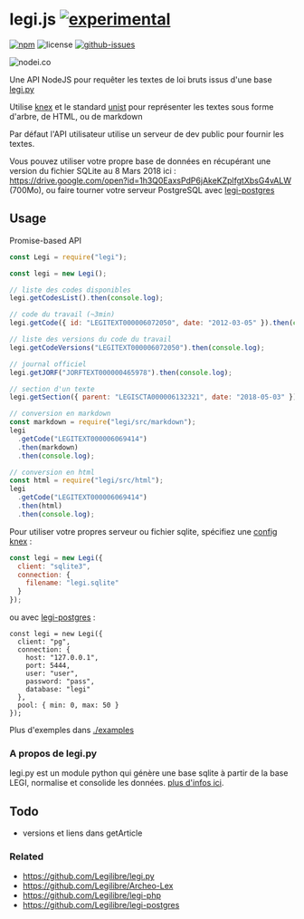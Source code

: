 # legi.js [![experimental](http://badges.github.io/stability-badges/dist/experimental.svg)](http://github.com/badges/stability-badges)

[![npm](https://img.shields.io/npm/v/legi.svg)](https://www.npmjs.com/package/legi)
![license](https://img.shields.io/npm/l/legi.svg)
[![github-issues](https://img.shields.io/github/issues/revolunet/legi.js.svg)](https://github.com/revolunet/legi.js/issues)

![nodei.co](https://nodei.co/npm/legi.png?downloads=true&downloadRank=true&stars=true)

Une API NodeJS pour requêter les textes de loi bruts issus d'une base [legi.py](https://github.com/Legilibre/legi.py)

Utilise [knex](https://github.com/tgriesser/knex/) et le standard [unist](https://github.com/syntax-tree/unist) pour représenter les textes sous forme d'arbre, de HTML, ou de markdown

Par défaut l'API utilisateur utilise un serveur de dev public pour fournir les textes.

Vous pouvez utiliser votre propre base de données en récupérant une version du fichier SQLite au 8 Mars 2018 ici : https://drive.google.com/open?id=1h3Q0EaxsPdP6jAkeKZplfgtXbsG4vALW (700Mo), ou faire tourner votre serveur PostgreSQL avec [legi-postgres](https://github.com/legilibre/legi-postgres)

## Usage

Promise-based API

```js
const Legi = require("legi");

const legi = new Legi();

// liste des codes disponibles
legi.getCodesList().then(console.log);

// code du travail (~3min)
legi.getCode({ id: "LEGITEXT000006072050", date: "2012-03-05" }).then(console.log);

// liste des versions du code du travail
legi.getCodeVersions("LEGITEXT000006072050").then(console.log);

// journal officiel
legi.getJORF("JORFTEXT000000465978").then(console.log);

// section d'un texte
legi.getSection({ parent: "LEGISCTA000006132321", date: "2018-05-03" }).then(console.log);

// conversion en markdown
const markdown = require("legi/src/markdown");
legi
  .getCode("LEGITEXT000006069414")
  .then(markdown)
  .then(console.log);

// conversion en html
const html = require("legi/src/html");
legi
  .getCode("LEGITEXT000006069414")
  .then(html)
  .then(console.log);
```

Pour utiliser votre propres serveur ou fichier sqlite, spécifiez une [config knex](http://knexjs.org/#Installation-client) :

```js
const legi = new Legi({
  client: "sqlite3",
  connection: {
    filename: "legi.sqlite"
  }
});
```

ou avec [legi-postgres](https://github.com/Legilibre/legi-postgres) :

```
const legi = new Legi({
  client: "pg",
  connection: {
    host: "127.0.0.1",
    port: 5444,
    user: "user",
    password: "pass",
    database: "legi"
  },
  pool: { min: 0, max: 50 }
});
```

Plus d'exemples dans [./examples](./examples)

### A propos de legi.py

legi.py est un module python qui génère une base sqlite à partir de la base LEGI, normalise et consolide les données. [plus d'infos ici](https://github.com/Legilibre/legi.py).

## Todo

- versions et liens dans getArticle

### Related

- https://github.com/Legilibre/legi.py
- https://github.com/Legilibre/Archeo-Lex
- https://github.com/Legilibre/legi-php
- https://github.com/Legilibre/legi-postgres
